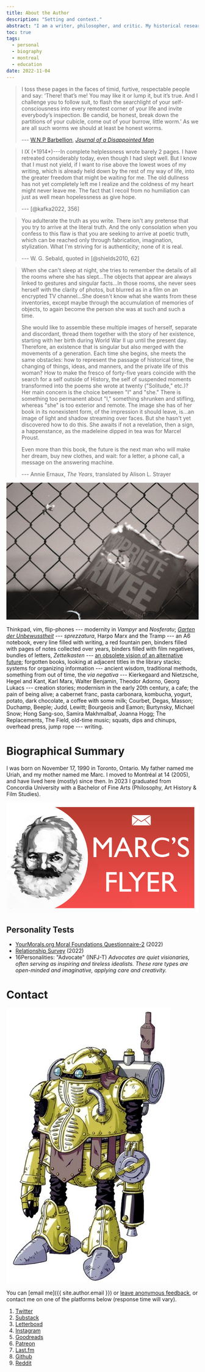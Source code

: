 ```yaml
---
title: About the Author
description: "Setting and context."
abstract: "I am a writer, philosopher, and critic. My historical research investigates the origin of the contemporary era, with a particular eye to the development of the digital paradigm in early visual culture. History informs critique, and my ongoing work is an investigation into the real conditions of the present. My literary practise comes from my aesthetic impulse and needs to be judged on its own, but it has the same ambition of helping others gain clarity. Digital technology has always been an element of my creative practise. I am committed to the website as a total work of art. I have designed, planned, produced, and organized everything here: it is my very own *Room*."
toc: true
tags:
  - personal
  - biography
  - montreal
  - education
date: 2022-11-04
---
```


<blockquote class="epigraph" itemprop="citation">
I toss these pages in the faces of timid, furtive, respectable people and say: ‘There! that’s me! You may like it or lump it, but it’s true. And I challenge you to follow suit, to flash the searchlight of your self-consciousness into every remotest corner of your life and invite everybody’s inspection. Be candid, be honest, break down the partitions of your cubicle, come out of your burrow, little worm.’ As we are all such worms we should at least be honest worms.

--- [W.N.P Barbellion](https://en.wikipedia.org/wiki/W._N._P._Barbellion), [*Journal of a Disappointed Man*](https://www.pseudopodium.org/barbellionblog/books.html)

</blockquote>

<blockquote class="epigraph" itemprop="citation">
I IX (*1914*)---In complete helplessness wrote barely 2 pages. I have retreated considerably today, even though I had slept well. But I know that I must not yield, if I want to rise above the lowest woes of my writing, which is already held down by the rest of my way of life, into the greater freedom that might be waiting for me. The old dullness has not yet completely left me I realize and the coldness of my heart might never leave me. The fact that I recoil from no humiliation can just as well mean hopelessness as give hope.

--- [@kafka2022, 356]

</blockquote>

<blockquote class="epigraph" itemprop="citation">
You adulterate the truth as you write. There isn't any pretense that you try to arrive at the literal truth. And the only consolation when you confess to this flaw is that you are seeking to arrive at poetic truth, which can be reached only through fabrication, imagination, stylization. What I'm striving for is authenticity; none of it is real.

--- W. G. Sebald, quoted in [@shields2010, 62]

</blockquote>

<blockquote class="epigraph" itemprop="citation">
When she can't sleep at night, she tries to remember the details of all the rooms where she has slept...The objects that appear are always linked to gestures and singular facts...In those rooms, she never sees herself with the clarity of photos, but blurred as in a film on an encrypted TV channel...She doesn't know what she wants from these inventories, except maybe through the accumulation of memories of objects, to again become the person she was at such and such a time.

She would like to assemble these multiple images of herself, separate and discordant, thread them together with the story of her existence, starting with her birth during World War II up until the present day. Therefore, an existence that is singular but also merged with the movements of a generation. Each time she begins, she meets the same obstacles: how to represent the passage of historical time, the changing of things, ideas, and manners, and the private life of this woman? How to make the fresco of forty-five years coincide with the search for a self outside of History, the self of suspended moments transformed into the poems she wrote at twenty ("Solitude," etc.)? Her main concern is the choice between "I" and "she." There is something too permanent about "I," something shrunken and stifling, whereas "she" is too exterior and remote. The image she has of her book in its nonexistent form, of the impression it should leave, is...an image of light and shadow streaming over faces. But she hasn't yet discovered how to do this. She awaits if not a revelation, then a sign, a happenstance, as the madeleine dipped in tea was for Marcel Proust.

Even more than this book, the future is the next man who will make her dream, buy new clothes, and wait: for a letter, a phone call, a message on the answering machine.

--- Annie Ernaux, *The Years*, translated by Alison L. Strayer

</blockquote>

![Private Property](/assets/images/propprive1.jpg)

Thinkpad, vim, flip-phones --- modernity in *Vampyr* and *Nosferatu*; *[Garten der Unbewusstheit](https://youtu.be/3t5aDYQsnUI?si=B6qcCsH7rfh2pLZ4)* --- *sprezzatura*, Harpo Marx and the Tramp --- an A6 notebook, every line filled with writing, a red fountain pen, binders filled with pages of notes collected over years, binders filled with film negatives, bundles of letters, *Zettelkasten* --- [an obsolete vision of an alternative future](https://en.wikipedia.org/wiki/Project_Xanadu); forgotten books, looking at adjacent titles in the library stacks; systems for organizing information --- ancient wisdom, traditional methods, something from out of time, the *via negativa* --- Kierkegaard and Nietzsche, Hegel and Kant, Karl Marx, Walter Benjamin, Theodor Adorno, Georg Lukacs --- creation stories; modernism in the early 20th century, a cafe; the pain of being alive; a cabernet franc, pasta carbonara, kombucha, yogurt, potato, dark chocolate, a coffee with some milk; Courbet, Degas, Masson; Duchamp, Beeple; Judd, Lewitt; Bourgeois and Eamon; Burtynsky, Michael Snow; Hong Sang-soo, Samira Makhmalbaf, Joanna Hogg; The Replacements, The Field, old-time music; squats, dips and chinups, overhead press, jump rope --- writing.

# Biographical Summary

I was born on November 17, 1990 in Toronto, Ontario. My father named me Uriah, and my mother named me Marc. I moved to Montréal at 14 (2005), and have lived here (mostly) since then. In 2023 I graduated from Concordia University with a Bachelor of Fine Arts (Philosophy, Art History & Film Studies).

![Marc's Flyer business card circa 2012/2013, designed by Oliver Hine.](assets/images/marcsflyer.jpg)

## Personality Tests

* [YourMorals.org Moral Foundations Questionnaire-2](/assets/documents/mfq2-2022.pdf) (2022)
* [Relationship Survey](/assets/documents/relationship-survey-2022.pdf) (2022)
* 16Personalities: "Advocate" (INFJ-T)
*Advocates are quiet visionaries, often serving as inspiring and tireless idealists. These rare types are open-minded and imaginative, applying care and creativity.*

# Contact

!["I am a part of all living things!"](/assets/images/robo.jpg)

You can [email me]({{ site.author.email }}) or [leave anonymous feedback](https://docs.google.com/forms/d/e/1FAIpQLSckpSDCKX3uNollW7CJmZF5V3zumIljoDAWsf8ftB6HTNJIKw/viewform), or contact me on one of the platforms below (response time will vary).

1. [Twitter](https://twitter.com/theinvertedform)
4. [Substack](https://umtworld.substack.com)
2. [Letterboxd](https://letterboxd.com/theinvertedform)
3. [Instagram](https://instagram.com/umt.world)
4. [Goodreads](https://www.goodreads.com/user/show/122256622)
4. [Patreon](https://patreon.com/umtworld)
3. [Last.fm](https://www.last.fm/user/aeymxq)
2. [Github](https://github.com/theinvertedform)
3. [Reddit](https://reddit.com/u/theinvertedform)
